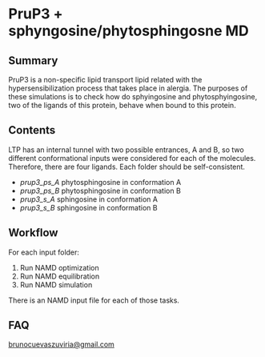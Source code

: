 # PruP3 + sphyngosine/phytosphingosne MD

## Summary

PruP3 is a non-specific lipid transport lipid related with the hypersensibilization
process that takes place in alergia. The purposes of these simulations is to check
how do sphyingosine and phytosphyingosine, two of the ligands of this protein, behave
when bound to this protein.

## Contents

LTP has an internal tunnel with two possible entrances, A and B, so two different
conformational inputs were considered for each of the molecules. Therefore, there
are four ligands. Each folder should be self-consistent.

- *prup3_ps_A* phytosphingosine in conformation A
- *prup3_ps_B* phytosphingosine in conformation B
- *prup3_s_A* sphingosine in conformation A
- *prup3_s_B* sphingosine in conformation B

## Workflow

For each input folder:

1. Run NAMD optimization
2. Run NAMD equilibration
3. Run NAMD simulation

There is an NAMD input file for each of those tasks.

## FAQ

brunocuevaszuviria@gmail.com
